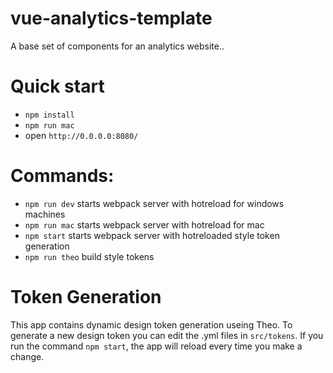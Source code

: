 # vue-analytics-template
A base set of components for an analytics website..

# Quick start
- `npm install`
- `npm run mac`
- open `http://0.0.0.0:8080/`

# Commands:
- `npm run dev` starts webpack server with hotreload for windows machines
- `npm run mac` starts webpack server with hotreload for mac
- `npm start` starts webpack server with hotreloaded style token generation
- `npm run theo` build style tokens

# Token Generation
This app contains dynamic design token generation useing Theo.  To generate a new design token you can edit the .yml files in 
`src/tokens`.  If you run the command `npm start`, the app will reload every time you make a change.  
